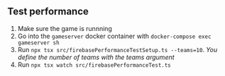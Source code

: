 ## Test performance
1. Make sure the game is runnning
2. Go into the `gameserver` docker container with `docker-compose exec gameserver sh`
3. Run `npx tsx src/firebasePerformanceTestSetup.ts --teams=10`. *You define the number of teams with the teams argument*
4. Run `npx tsx watch src/firebasePerformanceTest.ts`
